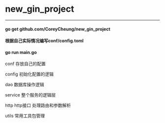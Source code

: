 # new_gin_project
***
#### go get github.com/CoreyCheung/new_gin_project

#### 根据自己实际情况编写conf/config.toml

#### go run main.go
conf 存放自己的配置

config 初始化配置的逻辑

dao  数据库操作逻辑

service 整个服务的逻辑层

http   http接口  处理路由和参数解析

utils  常用工具包管理
